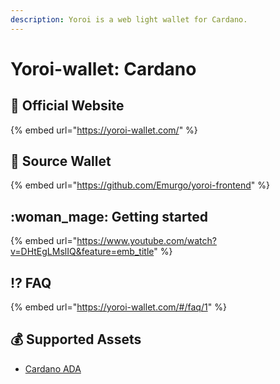 ```yaml
---
description: Yoroi is a web light wallet for Cardano.
---
```


# Yoroi-wallet: Cardano

## :rocket: Official Website

{% embed url="https://yoroi-wallet.com/" %}

## :bookmark_tabs: Source Wallet

{% embed url="https://github.com/Emurgo/yoroi-frontend" %}

## :woman_mage: Getting started

{% embed url="https://www.youtube.com/watch?v=DHtEgLMslIQ&feature=emb_title" %}

## :interrobang: FAQ

{% embed url="https://yoroi-wallet.com/#/faq/1" %}

## :moneybag: Supported Assets

* [Cardano ADA](../../coins/overview-ada/)
